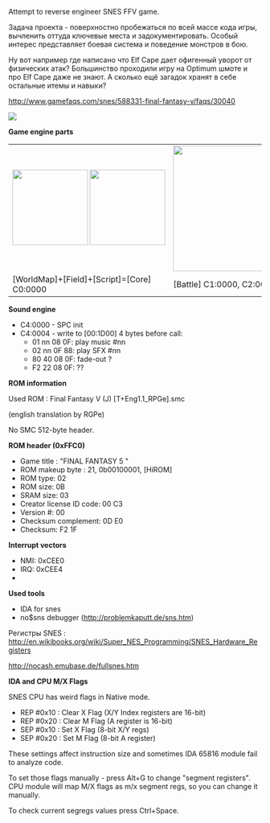Attempt to reverse engineer SNES FFV game.

Задача проекта - поверхностно пробежаться по всей массе кода игры, вычленить оттуда ключевые места и задокументировать. Особый интерес представляет боевая система и поведение монстров в бою.

Ну вот например где написано что Elf Cape дает офигенный уворот от физических атак? Большинство проходили игру на Optimum шмоте и про Elf Cape даже не знают. А сколько ещё загадок хранят в себе остальные итемы и навыки?

http://www.gamefaqs.com/snes/588331-final-fantasy-v/faqs/30040

<img src="http://psxdev.ru/images/wys/ffv_title_screen.jpg">

**Game engine parts**

<table>
<tr><td><nobr><img src="http://psxdev.ru/images/wys/ffv_world.jpg" width=150px>
  <img src="http://psxdev.ru/images/wys/ffv_field.jpg" width=150px></nobr></td>
  <td><img src="http://psxdev.ru/images/wys/ffv_battle.jpg" width=250px></td>
  <td><img src="http://psxdev.ru/images/wys/ffv_menu.jpg" width=250px></td>
  <td><img src="http://psxdev.ru/images/wys/ffv_bgfx.jpg" width=250px></td>
 </tr>
 <tr><td>[WorldMap]+[Field]+[Script]=[Core] C0:0000</td>
 <td>[Battle] C1:0000, C2:0000</td>
 <td>[Menu] C2:A000</td>
 <td>[BGFX] C3:0000</td>
 </tr>
 </table>

**Sound engine**

  * C4:0000 - SPC init
  * C4:0004 - write to [00:1D00] 4 bytes before call: 
    * 01 nn 08 0F: play music #nn
    * 02 nn 0F 88: play SFX #nn
    * 80 40 08 0F: fade-out ?
    * F2 22 08 0F: ??

**ROM information**

Used ROM : Final Fantasy V (J) [T+Eng1.1_RPGe].smc

(english translation by RGPe)

No SMC 512-byte header.

**ROM header (0xFFC0)**

  * Game title : "FINAL FANTASY 5      "
  * ROM makeup byte : 21, 0b00100001, [HiROM]
  * ROM type: 02
  * ROM size: 0B
  * SRAM size: 03
  * Creator license ID code: 00 C3
  * Version #: 00
  * Checksum complement: 0D E0
  * Checksum: F2 1F

**Interrupt vectors**

  * NMI: 0xCEE0
  * IRQ: 0xCEE4
  * [RESET]: 0xCEC0

**Used tools**

  * IDA for snes
  * no$sns debugger (http://problemkaputt.de/sns.htm)

Регистры SNES : http://en.wikibooks.org/wiki/Super_NES_Programming/SNES_Hardware_Registers

http://nocash.emubase.de/fullsnes.htm

**IDA and CPU M/X Flags**

SNES CPU has weird flags in Native mode.

  * REP #0x10 : Clear X Flag (X/Y Index registers are 16-bit)
  * REP #0x20 : Clear M Flag (A register is 16-bit)
  * SEP #0x10 : Set X Flag (8-bit X/Y regs)
  * SEP #0x20 : Set M Flag (8-bit A register)

These settings affect instruction size and sometimes IDA 65816 module fail to analyze code.

To set those flags manually - press Alt+G to change "segment registers". CPU module will map M/X flags as m/x segment regs,
so you can change it manually.

To check current segregs values press Ctrl+Space.

